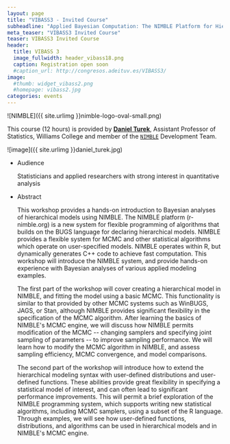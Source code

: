 ```yaml
---
layout: page
title: "VIBASS3 - Invited Course"
subheadline: "Applied Bayesian Computation: The NIMBLE Platform for Hierarchical Modeling and MCMC"
meta_teaser: "VIBASS3 Invited Course"
teaser: VIBASS3 Invited Course
header:
  title: VIBASS 3
  image_fullwidth: header_vibass18.png
  caption: Registration open soon
  #caption_url: http://congresos.adeituv.es/VIBASS3/
image:
  #thumb: widget_vibass2.png
  #homepage: vibass2.jpg
categories: events
---
```


![NIMBLE]({{ site.urlimg }}nimble-logo-oval-small.png)

This course (12 hours) is provided by [__Daniel Turek__](https://danielturek.weebly.com), Assistant Professor of Statistics, Williams College and member of the [`NIMBLE`](https://r-nimble.org/) Development Team.

![image]({{ site.urlimg }}daniel_turek.jpg) 

- Audience

    Statisticians and applied researchers with strong interest in quantitative analysis

- Abstract

    This workshop provides a hands-on introduction to Bayesian analyses of hierarchical models using NIMBLE.  The NIMBLE platform (r-nimble.org) is a new system for flexible programming of algorithms that builds on the BUGS language for declaring hierarchical models. NIMBLE provides a flexible system for MCMC and other statistical algorithms which operate on user-specified models.  NIMBLE operates within R, but dynamically generates C++ code to achieve fast computation.  This workshop will introduce the NIMBLE system, and provide hands-on experience with Bayesian analyses of various applied modeling examples. 

    The first part of the workshop will cover creating a hierarchical model in NIMBLE, and fitting the model using a basic MCMC. This functionality is similar to that provided by other MCMC systems such as WinBUGS, JAGS, or Stan, although NIMBLE provides significant flexibility in the specification of the MCMC algorithm.  After learning the basics of NIMBLE's MCMC engine, we will discuss how NIMBLE permits modification of the MCMC -- changing samplers and specifying joint sampling of parameters -- to improve sampling performance.   We will learn how to modify the MCMC algorithm in NIMBLE, and assess sampling efficiency, MCMC convergence, and model comparisons.

    The second part of the workshop will introduce how to extend the hierarchical modeling syntax with user-defined distributions and user-defined functions.  These abilities provide great flexibility in specifying a statistical model of interest, and can often lead to significant performance improvements.  This will permit a brief exploration of the NIMBLE programming system, which supports writing new statistical algorithms, including MCMC samplers, using a subset of the R language.  Through examples, we will see how user-defined functions, distributions, and algorithms can be used in hierarchical models and in NIMBLE's MCMC engine.
